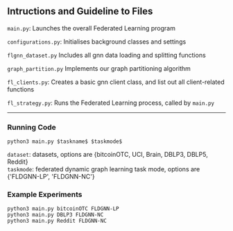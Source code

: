 ## Intructions and Guideline to Files

`main.py`:
Launches the overall Federated Learning program

`configurations.py`:
Initialises background classes and settings

`flgnn_dataset.py`
Includes all gnn data loading and splitting functions

`graph_partition.py`
Implements our graph partitioning algorithm

`fl_clients.py`:
Creates a basic gnn client class, and list out all client-related functions

`fl_strategy.py`:
Runs the Federated Learning process, called by `main.py`

---

### Running Code
`python3 main.py $taskname$ $taskmode$`

`dataset`:  datasets, options are {bitcoinOTC, UCI, Brain, DBLP3, DBLP5, Reddit}  
`taskmode`: federated dynamic graph learning task mode, options are {'FLDGNN-LP', 'FLDGNN-NC'}

### Example Experiments
`python3 main.py bitcoinOTC FLDGNN-LP`  
`python3 main.py DBLP3 FLDGNN-NC`  
`python3 main.py Reddit FLDGNN-NC`  
